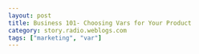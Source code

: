 ```yaml
---
layout: post
title: Business 101- Choosing Vars for Your Product
category: story.radio.weblogs.com
tags: ["marketing", "var"]
---
```

<head>
<meta http-equiv="Content-Type" content="text/html; charset=UTF-8">
    <meta http-equiv="Expires" content="Mon, 01 Jan 1990 01:00:00 GMT">
    <title>Business 101: Choosing Vars for Your Product</title>
    <style type="text/css">
      body {
        margin-top: 0px;
        margin-left: 0px;
        margin-right: 0px;
        margin-bottom: 0px;
        }

      body, td, p {
        font-family: verdana, sans-serif;
        font-size: 90%;
        }

      h2 { 
        font-family: Verdana, Arial, Helvetica, sans-serif; font-size: 24px; font-weight: bold
        }
      .header {
        font-family: Verdana, Arial, Helvetica, sans-serif; font-size: 40px; font-weight: bold
        }
      .realsmall {
        font-family: Verdana, Arial, Helvetica, sans-serif; font-size: 9px;
        }
      .small {
        font-family: Verdana, Arial, Helvetica, sans-serif; font-size: 10px;
        }
      </style>
    </head>

| 

 |

| ![](http://radio.weblogs.com/0103807/images/trans60x60.gif)  
 | Last updated: 6/16/2002; 10:21:43 AM  
 | ![](http://radio.weblogs.com/0103807/images/trans60x60.gif) |

| ![](http://radio.weblogs.com/0103807/images/trans60x1.gif)  
 | 

<font size="+3"><b><a href="http://radio.weblogs.com/0103807/" style="color:black; text-decoration:none">The FuzzyBlog!</a></b></font>  
_Marketing 101. Consulting 101. PHP Consulting. Random geeky stuff. I Blog Therefore I Am._

<font size="+1"><b>Business 101: Choosing Vars for Your Product</b></font>

VAR.&nbsp; Value Added Reseller.&nbsp; What's this really mean in today's world?

The idea of the value added reseller is a pretty old one in reselling computing products, either hardware or software.&nbsp;&nbsp; The basic idea is that for complex products the end customer just can't do it by themselves.&nbsp; Think about accounting software for example.&nbsp; No matter how easy the product is, say QuickBooks, people still need help.&nbsp; Thus, for example, you could become a QuickBooks VAR.&nbsp; Another way to look at this is that VARs are the McDonald's of high technology.&nbsp; No, no, no.&nbsp; Don't throw things at me.&nbsp;

## VARs: The Basic Idea

The basic idea behind a VAR is very simple

## The Contract

Ah yes... The reseller contract.&nbsp; This is a very, very difficult document to write, to edit, to agree on.&nbsp; I've done them in the past and, to be really honest, they're a pain in the ass.&nbsp;&nbsp; Still, I do think they are necessary and actually quite important.&nbsp; Here's why:

1. 
Contracts make business real.&nbsp; They make the idea that both parties have obligations very apparent.
2. 
Contracts outline (or should) what each party is responsible for.
3. 
Contracts cover cost & revenue issues.
4. 
Contracts cover how sales leads are handled which is very important from the perspective of the VAR, less so from the perspective of the reseller.

Now that we've gone over the basic reasons for a contract, the question becomes "Who writes the damn thing?".&nbsp; The answer is simple -- it's the manufacturer's responsibility.&nbsp;

What Goes into a VAR Contract?

Disclaimer: IANAL (I am not a lawyer).&nbsp; Get real legal help on this one.&nbsp; Still, you probably won't anyway, so here's what I would want to see from the perspective of the manufacturer and the VAR.

- 
Manufacturer Issues

  - 
Expectations of sales volume & penalties / benefits.
  - 
&nbsp;
- 
Var Issues

  - 
How technical support is handled.

&nbsp;

Have a Sample Contract?

I rarely if ever write documents from scratch.&nbsp; Google is far, far faster -- if you actually read the documents you are going to use as a template.&nbsp; Here are some starting points:

- 
[Google Search](http://www.google.com/search?hl=en&ie=UTF8&oe=UTF8&q=Sample+VAR+Contract+Software)
- 
[VarBusiness Sample Contract](http://www.varbusiness.com/sections/university/management/seminar.asp?ArticleID=7974)
- 
&nbsp;

Questions and Answers

Q: I'm a manufacturer.&nbsp; Do I want to sign a master VAR or not?

A: Not on your life (IMHO).&nbsp; Here's why.&nbsp; The idea of a master VAR is that you pick one company to represent you for a given large geographic region.&nbsp; For example, an Italian software company might choose to pick a single master VAR for the entire United States.&nbsp; This is a great deal for the VAR and a horrible one for manufacturer -- it just puts too much control in the hands of the VAR.&nbsp;

## See Also

&nbsp;

## Glossary

- 
Var.
- 
Master Var.
- 
Reseller Contract.&nbsp; 
- 
Lead.&nbsp; 

  
  

<script language="JavaScript" type="text/javascript"><!--
	var imageUrl = "http://subhonker6.userland.com/weblogStats/count.gif";
	var imageTag = "<img src=\"" + imageUrl + "?group=radio1&usernum=103807&referer=" + escape (document.referrer) + "\" height=\"1\" width=\"1\">";
	document.write (imageTag);
	//--></script>

 | ![](http://radio.weblogs.com/0103807/images/trans60x1.gif)  
 |
| ![](http://radio.weblogs.com/0103807/images/trans60x60.gif)  
 | Copyright 2002 © The FuzzyStuff  
 | ![](http://radio.weblogs.com/0103807/images/trans60x60.gif)  
 |

